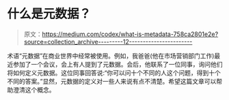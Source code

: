 # 什么是元数据？

> 原文：<https://medium.com/codex/what-is-metadata-758ca2801e2e?source=collection_archive---------12----------------------->

术语“元数据”在商业世界中经常被使用。例如，我爸爸(他在市场营销部门工作)最近参加了一个会议，会上有人提到了元数据。会后，他联系了一位同事，询问他们将如何定义元数据。这位同事回答说:“你可以问十个不同的人这个问题，得到十个不同的答案。”显然，元数据的定义对一些人来说有点不清楚。希望这篇文章可以帮助澄清这个概念。